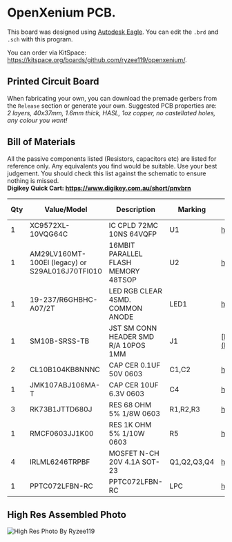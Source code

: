 # OpenXenium PCB.
This board was designed using [Autodesk Eagle](https://www.autodesk.com/products/eagle/overview). You can edit the `.brd` and `.sch` with this program.

You can order via KitSpace: https://kitspace.org/boards/github.com/ryzee119/openxenium/.

## Printed Circuit Board
When fabricating your own, you can download the premade gerbers from the `Release` section or generate your own. Suggested PCB properties are:  <br>
*2 layers, 40x37mm, 1.6mm thick, HASL, 1oz copper, no castellated holes, any colour you want!*<br>

## Bill of Materials
All the passive components listed (Resistors, capacitors etc) are listed for reference only. Any equivalents you find would be suitable. Use your best judgement. 
You should check this list against the schematic to ensure nothing is missed.  
**Digikey Quick Cart: https://www.digikey.com.au/short/pnvbrn**  

| Qty | Value/Model | Description | Marking | URL (Passive components provided as sample only) |
| --- | --- | --- | --- | --- |
| 1 | XC9572XL-10VQG64C | IC CPLD 72MC 10NS 64VQFP | U1 | https://www.digikey.com.au/short/p2475b |
| 1 | AM29LV160MT-100EI (legacy) or S29AL016J70TFI010 | 16MBIT PARALLEL FLASH MEMORY 48TSOP | U2 | https://www.digikey.com.au/short/pnv9rj |
| 1 | 19-237/R6GHBHC-A07/2T | LED RGB CLEAR 4SMD. COMMON ANODE | LED1 | https://www.digikey.com.au/short/p2475q |
| 1 | SM10B-SRSS-TB| JST SM CONN HEADER SMD R/A 10POS 1MM | J1 | [https://www.digikey.com/short/p247b3](https://www.digikey.com/short/p247b3)|
| 2 | CL10B104KB8NNNC | CAP CER 0.1UF 50V 0603 | C1,C2 | https://www.digikey.com.au/short/p247rf |
| 1 | JMK107ABJ106MA-T | CAP CER 10UF 6.3V 0603 | C4 | https://www.digikey.com.au/short/p247rc |
| 3 | RK73B1JTTD680J | RES 68 OHM 5% 1/8W 0603 | R1,R2,R3 | https://www.digikey.com.au/short/p247rp |
| 1 | RMCF0603JJ1K00| RES 1K OHM 5% 1/10W 0603 | R5 | https://www.digikey.com.au/short/p247bf |
| 4 | IRLML6246TRPBF | MOSFET N-CH 20V 4.1A SOT-23 | Q1,Q2,Q3,Q4| https://www.digikey.com.au/short/p247bm |
| 1 | PPTC072LFBN-RC | PPTC072LFBN-RC | LPC | https://www.digikey.com.au/short/pnvbcc |

## High Res Assembled Photo
![High Res Photo](https://github.com/Ryzee119/OpenXenium/blob/master/Images/openxenium3.jpg?raw=true)
By Ryzee119
